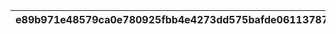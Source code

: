 |e89b971e48579ca0e780925fbb4e4273dd575bafde06113787af66ff205a3e77|dd77d8765f440d72320b00713fb5fa6336dda48c21da74a27c2b16c7808c7e04|aabbdbca0bfee270e671b6f8f90d935eaed049c68d1537deed978900d63f654a|bdbff98f645f5e9f7f7ff4df4c1b5d49d7880ed051994af3b83ee514d54fb832|82c9c82e6298ddbea266649afe9aa9b45c4f9d9524ccecf836e8e81a6b764935|dbc939a7672707b56e65d2e0ccc25497c9fc1fc52668e1b04fca8c446f0dfe38|80b5d6c69572949b65c550a27a4bb28555923ed8d9661ce9fa8bcad124216358|b05c2d5a67e640c7230513da21e66fca0cfd371bc182072d0e9f4630c213f4db|ac3a1e716c94fa07b3a22c4787ff9b223c58ef2941d1e2ce749dbfc3fa6b87c3|b9455cb2c9330a724317b1b39f1c28284f8ee0d1ec009a890b256e597a3c7bf6|a81df575302028877e335dec8f85d2291a904c68cf38b4a5efbdc4813f6aaf30|
| --- | --- | --- | --- | --- | --- | --- | --- | --- | --- | --- |